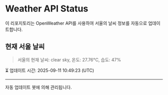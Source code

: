
# Weather API Status

이 리포지토리는 OpenWeather API를 사용하여 서울의 날씨 정보를 자동으로 업데이트합니다.

## 현재 서울 날씨
> 서울의 현재 날씨: clear sky, 온도: 27.76°C, 습도: 47%

⏳ 업데이트 시간: 2025-09-11 10:49:23 (UTC)

---
자동 업데이트 봇에 의해 관리됩니다.

